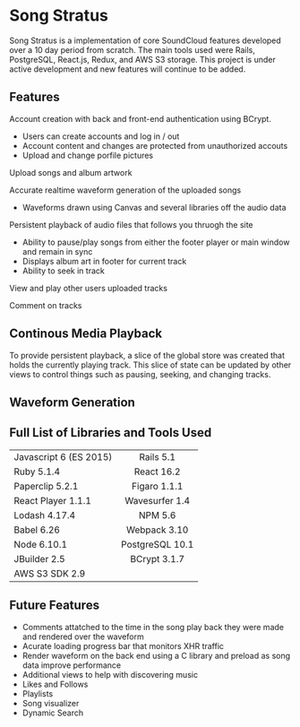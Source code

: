 # Song Stratus

Song Stratus is a implementation of core SoundCloud features developed over a 10 day period from scratch. The main tools used were Rails, PostgreSQL, React.js, Redux, and AWS S3 storage. This project is under active development and new features will continue to be added. 

## Features 

Account creation with back and front-end authentication using BCrypt.
  * Users can create accounts and log in / out 
  * Account content and changes are protected from unauthorized accouts 
  * Upload and change porfile pictures
  
 Upload songs and album artwork 
  
 Accurate realtime waveform generation of the uploaded songs
   *  Waveforms drawn using Canvas and several libraries off the audio data
 
 Persistent playback of audio files that follows you thruogh the site 
   * Ability to pause/play songs from either the footer player or main window and remain in sync 
   * Displays album art in footer for current track
   * Ability to seek in track 
    
View and play other users uploaded tracks 
 
Comment on tracks 

## Continous Media Playback 

  To provide persistent playback, a slice of the global store was created that holds the currently playing track. This slice of state can be updated by other views to control things such as pausing, seeking, and changing tracks. 
  
## Waveform Generation 
 
 


## Full List of Libraries and Tools Used    
|       |    |  
| ------------- |:-------------:| 
| Javascript 6 (ES 2015)     | Rails 5.1 | 
|  Ruby 5.1.4    | React 16.2    |  
| Paperclip 5.2.1 | Figaro 1.1.1   |  
|React Player 1.1.1| Wavesurfer 1.4| 
| Lodash 4.17.4 | NPM 5.6 | 
| Babel 6.26 | Webpack 3.10 |
| Node 6.10.1   | PostgreSQL 10.1  |
| JBuilder 2.5   | BCrypt 3.1.7  |
| AWS S3 SDK 2.9 |  |

## Future Features 
* Comments attatched to the time in the song play back they were made and rendered over the waveform 
* Acurate loading progress bar that monitors XHR traffic 
* Render waveform on the back end using a C library and preload as song data improve performance
* Additional views to help with discovering music 
* Likes and Follows 
* Playlists 
* Song visualizer
* Dynamic Search 
